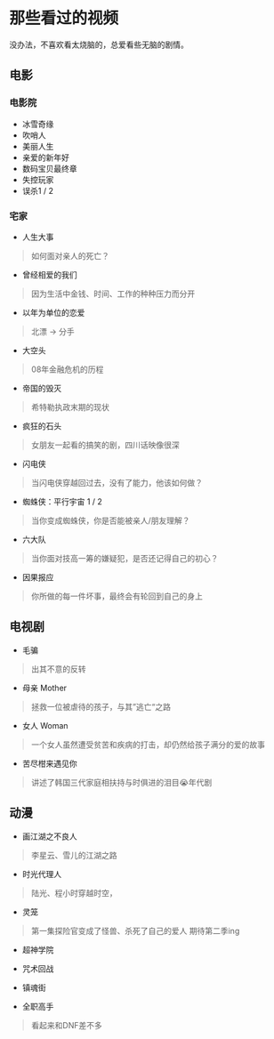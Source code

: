 # 那些看过的视频

没办法，不喜欢看太烧脑的，总爱看些无脑的剧情。

## 电影

### 电影院

- 冰雪奇缘
- 吹哨人
- 美丽人生
- 亲爱的新年好
- 数码宝贝最终章
- 失控玩家
- 误杀1 / 2


### 宅家

- 人生大事
> 如何面对亲人的死亡？

- 曾经相爱的我们 
> 因为生活中金钱、时间、工作的种种压力而分开

- 以年为单位的恋爱 
> 北漂 -> 分手

- 大空头 
> 08年金融危机的历程

- 帝国的毁灭 
> 希特勒执政末期的现状

- 疯狂的石头
> 女朋友一起看的搞笑的剧，四川话映像很深

- 闪电侠
> 当闪电侠穿越回过去，没有了能力，他该如何做？

- 蜘蛛侠：平行宇宙 1 / 2
> 当你变成蜘蛛侠，你是否能被亲人/朋友理解？

- 六大队
> 当你面对技高一筹的嫌疑犯，是否还记得自己的初心？

- 因果报应
> 你所做的每一件坏事，最终会有轮回到自己的身上

## 电视剧

- 毛骗
> 出其不意的反转

- 母亲 Mother
> 拯救一位被虐待的孩子，与其”逃亡“之路

- 女人 Woman 
> 一个女人虽然遭受贫苦和疾病的打击，却仍然给孩子满分的爱的故事

- 苦尽柑来遇见你
> 讲述了韩国三代家庭相扶持与时俱进的泪目😭年代剧

## 动漫

- 画江湖之不良人
> 李星云、雪儿的江湖之路

- 时光代理人
> 陆光、程小时穿越时空，

- 灵笼
> 第一集探险官变成了怪兽、杀死了自己的爱人
> 期待第二季ing

- 超神学院
- 咒术回战

- 镇魂街
- 全职高手
> 看起来和DNF差不多